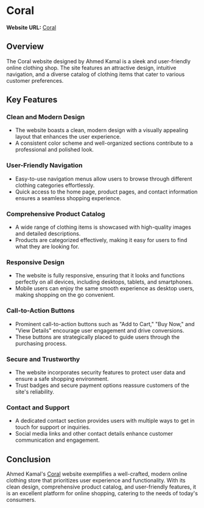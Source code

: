 # Coral

**Website URL:** [Coral](https://ahmedkamal14.github.io/E-Commerce-Website/)

## Overview
The Coral website designed by Ahmed Kamal is a sleek and user-friendly online clothing shop. The site features an attractive design, intuitive navigation, and a diverse catalog of clothing items that cater to various customer preferences.

## Key Features

### Clean and Modern Design
- The website boasts a clean, modern design with a visually appealing layout that enhances the user experience.
- A consistent color scheme and well-organized sections contribute to a professional and polished look.

### User-Friendly Navigation
- Easy-to-use navigation menus allow users to browse through different clothing categories effortlessly.
- Quick access to the home page, product pages, and contact information ensures a seamless shopping experience.

### Comprehensive Product Catalog
- A wide range of clothing items is showcased with high-quality images and detailed descriptions.
- Products are categorized effectively, making it easy for users to find what they are looking for.

### Responsive Design
- The website is fully responsive, ensuring that it looks and functions perfectly on all devices, including desktops, tablets, and smartphones.
- Mobile users can enjoy the same smooth experience as desktop users, making shopping on the go convenient.

### Call-to-Action Buttons
- Prominent call-to-action buttons such as "Add to Cart," "Buy Now," and "View Details" encourage user engagement and drive conversions.
- These buttons are strategically placed to guide users through the purchasing process.

### Secure and Trustworthy
- The website incorporates security features to protect user data and ensure a safe shopping environment.
- Trust badges and secure payment options reassure customers of the site's reliability.

### Contact and Support
- A dedicated contact section provides users with multiple ways to get in touch for support or inquiries.
- Social media links and other contact details enhance customer communication and engagement.

## Conclusion
Ahmed Kamal's [Coral](https://ahmedkamal14.github.io/E-Commerce-Website/) website exemplifies a well-crafted, modern online clothing store that prioritizes user experience and functionality. With its clean design, comprehensive product catalog, and user-friendly features, it is an excellent platform for online shopping, catering to the needs of today's consumers.
